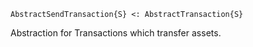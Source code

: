 ```
AbstractSendTransaction{S} <: AbstractTransaction{S}
```

Abstraction for Transactions which transfer assets.
